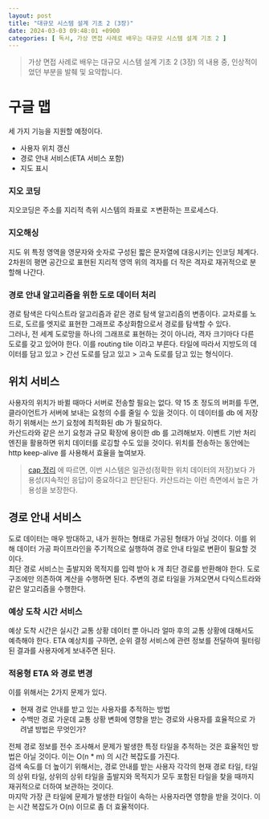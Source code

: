 ```yaml
---
layout: post
title: "대규모 시스템 설계 기초 2 (3장)"
date: 2024-03-03 09:48:01 +0900
categories: [ 독서, 가상 면접 사례로 배우는 대규모 시스템 설계 기초 2 ]
---
```


> 가상 면접 사례로 배우는 대규모 시스템 설계 기초 2 (3장) 의 내용 중, 인상적이었던 부분을 발췌 및 요약합니다.

# 구글 맵

세 가지 기능을 지원할 예정이다.
- 사용자 위치 갱신
- 경로 안내 서비스(ETA 서비스 포함)
- 지도 표시

### 지오 코딩

지오코딩은 주소를 지리적 측위 시스템의 좌표로 ㅈ변환하는 프로세스다.

### 지오해싱

지도 위 특정 영역을 영문자와 숫자로 구성된 짧은 문자열에 대응시키는 인코딩 체계다. 2차원의 평면 공간으로 표현된 지리적 영역 위의 격자를 더 작은 격자로 재귀적으로 분할해 나간다.

### 경로 안내 알고리즘을 위한 도로 데이터 처리

경로 탐색은 다익스트라 알고리즘과 같은 경로 탐색 알고리즘의 변종이다. 교차로를 노드로, 도르를 엣지로 표현한 그래프로 추상화함으로서 경로를 탐색할 수 있다.
<br>
그러나, 전 세계 도로망을 하나의 그래프로 표현하는 것이 아니라, 격자 크기마다 다른 도로를 갖고 있어야 한다. 이를 routing tile 이라고 부른다.
타일에 따라서 지방도의 데이터를 담고 있고 > 간선 도로를 담고 있고 > 고속 도로를 담고 있는 형식이다.

## 위치 서비스

사용자의 위치가 바뀔 때마다 서버로 전송할 필요는 없다. 약 15 초 정도의 버퍼를 두면, 클라이언트가 서버에 보내는 요청의 수를 줄일 수 있을 것이다. 이 데이터를 db 에 저장하기 위해서는 쓰기 요청에 최적화된 db 가 필요하다.
<br>
카산드라와 같은 쓰기 요청과 규모 확장에 용이한 db 를 고려해보자. 이벤트 기반 처리 엔진을 활용하면 위치 데이터를 로깅할 수도 있을 것이다. 위치를 전송하는 동안에는 http keep-alive 를 사용해서 효율을 높여보자.
<br>
> [cap 정리](https://www.ibm.com/kr-ko/topics/cap-theorem) 에 따르면, 이번 시스템은 일관성(정확한 위치 데이터의 저장)보다 가용성(지속적인 응답)이 중요하다고 판단된다. 카산드라는 이런 측면에서 높은 가용성을 보장한다.

## 경로 안내 서비스

도로 데이터는 매우 방대하고, 내가 원하는 형태로 가공된 형태가 아닐 것이다. 이를 위해 데이터 가공 파이프라인을 주기적으로 실행하여 경로 안내 타일로 변환이 필요할 것이다.
<br>
최단 경로 서비스는 출발지와 목적지를 입력 받아 k 개 최단 경로를 반환해야 한다. 도로 구조에만 의존하여 계산을 수행하면 된다. 주변의 경로 타일을 가져오면서 다익스트라와 같은 알고리즘을 수행한다.

### 예상 도착 시간 서비스

예상 도착 시간은 실시간 교통 상황 데이터 뿐 아니라 얼마 후의 교통 상황에 대해서도 예측해야 한다. ETA 예상치를 구하면, 순위 결정 서비스에 관련 정보를 전달하여 필터링된 결과를 사용자에게 보내주면 된다.

### 적응형 ETA 와 경로 변경

이를 위해서는 2가지 문제가 있다.
- 현재 경로 안내를 받고 있는 사용자를 추적하는 방법
- 수백만 경로 가운데 교통 상황 변화에 영향을 받는 경로와 사용자를 효율적으로 가려낼 방법은 무엇인가?

전체 경로 정보를 전수 조사해서 문제가 발생한 특정 타일을 추적하는 것은 효율적인 방법은 아닐 것이다. 이는 O(n * m) 의 시간 복잡도를 가진다.
<br>
검색 속도를 더 높이기 위해서는, 경로 안내를 받는 사용자 각각의 현재 경로 타일, 타일의 상위 타일, 상위의 상위 타일을 출발지와 목적지가 모두 포함된 타일을 찾을 때까지 재귀적으로 더하여 보관하는 것이다.
<br>
마지막 가장 큰 타일에 문제가 발생한 타일이 속하는 사용자라면 영향을 받을 것이다. 이는 시간 복잡도가 O(n) 이므로 좀 더 효율적이다.
